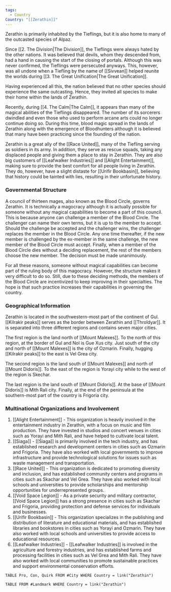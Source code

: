 ```yaml
---
tags:
  - Country
Country: "[[Zerathin]]"
---
```

Zerathin is primarily inhabited by the Tieflings, but it is also home to many of the outcasted species of Alpaz. 

Since [[2. The Division|The Division]], the Tieflings were always hated by the other nations. It was believed that devils, whom they descended from, had a hand in causing the start of the closing of portals. Although this was never confirmed, the Tieflings were persecuted anyways. This, however, was all undone when a Tiefling by the name of [[Sivvean]] helped reunite the worlds during [[3. The Great Unification|The Great Unification]].

Having experienced all this, the nation believed that no other species should experience the same outcasting. Hence, they invited all species to make their home within the lands of Zerathin. 

Recently, during [[4. The Calm|The Calm]], it appears than many of the magical abilities of the Tieflings disappeared. The number of its sorcerers dwindled and even those who used to perform arcane arts could no longer continue doing so. During this time, blood magic spread in the lands of Zerathin along with the emergence of Bloodhunters although it is believed that many have been practicing since the founding of the nation.

Zerathin is a great ally of the [[Race United]], many of the Tiefling serving as soldiers in its army. In addition, they serve as rescue squads, taking any displaced people and giving them a place to stay in Zerathin. They are also big customers of [[Leafwalker Industries]] and [[Alight Entertainment]], making sure to provide the best comfort for all people living in Zerathin. They do, however, have a slight distaste for [[Urifir Bookbasin]], believing that history could be tainted with lies, resulting in their unfortunate history. 

### Governmental Structure

A council of thirteen mages, also known as the Blood Circle, governs Zerathin. It is technically a magocracy although it is actually possible for someone without any magical capabilities to become a part of this council. This is because anyone can challenge a member of the Blood Circle. The challenger can name their own terms, but it is up to the member to accept. Should the challenge be accepted and the challenger wins, the challenger replaces the member in the Blood Circle. Any one time thereafter, if the new member is challenged by the ex-member in the same challenge, the new member of the Blood Circle must accept. Finally, when a member of the Blood Circle dies without a deciding replacement, the rest of the members choose the new member. The decision must be made unanimously. 

For all these reasons, someone without magical capabilities can become part of the ruling body of this magocracy. However, the structure makes it very difficult to do so. Still, due to these deciding methods, the members of the Blood Circle are incentivized to keep improving in their specialties. The hope is that such practice increases their capabilities in governing the country.

### Geographical Information

Zerathin is located in the southwestern-most part of the continent of Gul. [[Kilrakir peaks]] serves as the border between Zerathin and [[Throldyar]]. It is separated into three different regions and contains seven major cities.

The first region is the land north of [[Mount Malexes]]. To the north of this region, at the border of Gul and Nol is Gue Xus city. Just south of the city and north of [[Mount Malexes]] is the city of Ozmarin. Finally, hugging [[Kilrakir peaks]] to the east is Vel Grea city. 

The second region is the land south of [[Mount Malexes]] and north of [[Mount Didoris]]. To the east of the region is Yorayi city while to the west of the region is Skechar. 

The last region is the land south of [[Mount Didoris]]. At the base of [[Mount Didoris]] is Mith Rali city. Finally, at the end of the peninsula at the southern-most part of the country is Frigoria city.  

### Multinational Organizations and Involvement

1. [[Alight Entertainment]] - This organization is heavily involved in the entertainment industry in Zerathin, with a focus on music and film production. They have invested in studios and concert venues in cities such as Yorayi and Mith Rali, and have helped to cultivate local talent.
2. [[Siaga]] - [[Siaga]] is primarily involved in the tech industry, and has established research and development centers in cities such as Ozmarin and Frigoria. They have also worked with local governments to improve infrastructure and provide technological solutions for issues such as waste management and transportation.
3. [[Race United]] - This organization is dedicated to promoting diversity and inclusion, and has established community centers and programs in cities such as Skachar and Vel Grea. They have also worked with local schools and universities to provide scholarships and mentorship opportunities for underrepresented groups.
4. [[Void Space Legion]] - As a private security and military contractor, [[Void Space Legion]] has a strong presence in cities such as Skachar and Frigoria, providing protection and defense services for individuals and businesses.
5. [[Urifir Bookbasin]] - This organization specializes in the publishing and distribution of literature and educational materials, and has established libraries and bookstores in cities such as Yorayi and Ozmarin. They have also worked with local schools and universities to provide access to educational resources.
6. [[Leafwalker Industries]] - [[Leafwalker Industries]] is involved in the agriculture and forestry industries, and has established farms and processing facilities in cities such as Vel Grea and Mith Rali. They have also worked with local communities to promote sustainable practices and support environmental conservation efforts.

```dataview
TABLE Pro, Con, Quirk FROM #City WHERE Country = link("Zerathin")

```
```dataview
TABLE FROM #Landmark WHERE Country = link("Zerathin")

```